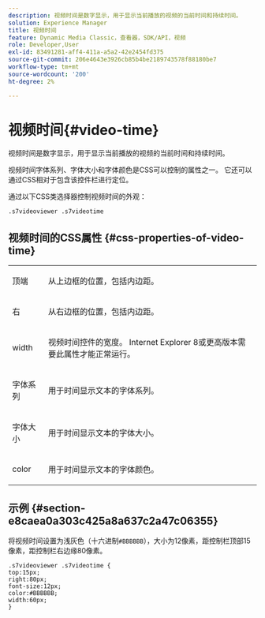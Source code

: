 ```yaml
---
description: 视频时间是数字显示，用于显示当前播放的视频的当前时间和持续时间。
solution: Experience Manager
title: 视频时间
feature: Dynamic Media Classic，查看器，SDK/API，视频
role: Developer,User
exl-id: 83491281-aff4-411a-a5a2-42e2454fd375
source-git-commit: 206e4643e3926cb85b4be2189743578f88180be7
workflow-type: tm+mt
source-wordcount: '200'
ht-degree: 2%

---
```


# 视频时间{#video-time}

视频时间是数字显示，用于显示当前播放的视频的当前时间和持续时间。

<!--<a id="section_061E550C1C1D4DB2BD663A898895B38C"></a>-->

视频时间字体系列、字体大小和字体颜色是CSS可以控制的属性之一。 它还可以通过CSS相对于包含该控件栏进行定位。

通过以下CSS类选择器控制视频时间的外观：

```
.s7videoviewer .s7videotime
```

## 视频时间的CSS属性 {#css-properties-of-video-time}

<table id="table_C48C56E696304C9BAFEE71BA9EA9A174"> 
 <tbody> 
  <tr> 
   <td colname="col1"> <p> <span class="codeph"> 顶端 </span> </p> </td> 
   <td colname="col2"> <p>从上边框的位置，包括内边距。 </p> </td> 
  </tr> 
  <tr> 
   <td colname="col1"> <p> <span class="codeph"> 右 </span> </p> </td> 
   <td colname="col2"> <p>从右边框的位置，包括内边距。 </p> </td> 
  </tr> 
  <tr> 
   <td colname="col1"> <p> <span class="codeph"> width </span> </p> </td> 
   <td colname="col2"> <p> 视频时间控件的宽度。 Internet Explorer 8或更高版本需要此属性才能正常运行。 </p> </td> 
  </tr> 
  <tr> 
   <td colname="col1"> <p> <span class="codeph"> 字体系列  </span> </p> </td> 
   <td colname="col2"> <p>用于时间显示文本的字体系列。 </p> </td> 
  </tr> 
  <tr> 
   <td colname="col1"> <p> <span class="codeph"> 字体大小  </span> </p> </td> 
   <td colname="col2"> <p>用于时间显示文本的字体大小。 </p> </td> 
  </tr> 
  <tr> 
   <td colname="col1"> <p> <span class="codeph"> color </span> </p> </td> 
   <td colname="col2"> <p>用于时间显示文本的字体颜色。 </p> </td> 
  </tr> 
 </tbody> 
</table>

## 示例 {#section-e8caea0a303c425a8a637c2a47c06355}

将视频时间设置为浅灰色（十六进制`#BBBBBB`），大小为12像素，距控制栏顶部15像素，距控制栏右边缘80像素。

```
.s7videoviewer .s7videotime { 
top:15px; 
right:80px; 
font-size:12px; 
color:#BBBBBB; 
width:60px;  
}
```
